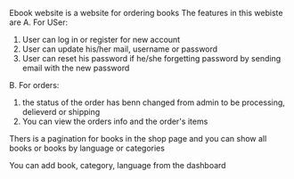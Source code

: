 Ebook website is a website for ordering books
The features in this webiste are
 A. For USer: 
  1. User can log in or register for new account
  2. User can update his/her mail, username or password
  3. User can reset his password if he/she forgetting password by sending email with the new password

B. For orders: 
 1. the status of the order has benn changed from admin to be processing, delieverd or shipping
 2. You can view the orders info and the order's items

Thers is a pagination for books in the shop page and you can show all books or books by language or categories

You can add book, category, language from the dashboard
